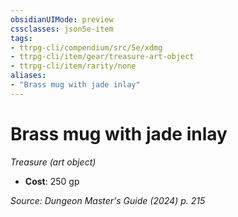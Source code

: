 ```yaml
---
obsidianUIMode: preview
cssclasses: json5e-item
tags:
- ttrpg-cli/compendium/src/5e/xdmg
- ttrpg-cli/item/gear/treasure-art-object
- ttrpg-cli/item/rarity/none
aliases: 
- "Brass mug with jade inlay"
---
```

# Brass mug with jade inlay
*Treasure (art object)*  

- **Cost**: 250 gp

*Source: Dungeon Master's Guide (2024) p. 215*